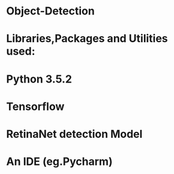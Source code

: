 # Object-Detection
# Libraries,Packages and Utilities used:
# Python 3.5.2
# Tensorflow
# RetinaNet detection Model
# An IDE (eg.Pycharm)

